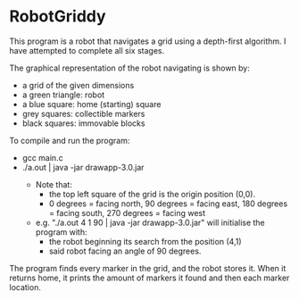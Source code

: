 # RobotGriddy
This program is a robot that navigates a grid using a depth-first algorithm.
I have attempted to complete all six stages.

The graphical representation of the robot navigating is shown by:
- a grid of the given dimensions
- a green triangle: robot
- a blue square: home (starting) square
- grey squares: collectible markers
- black squares: immovable blocks

To compile and run the program:
- gcc main.c
- ./a.out <start x position> <start y position> <start angle in degrees> | java -jar drawapp-3.0.jar
    - Note that:
        - the top left square of the grid is the origin position (0,0).
        - 0 degrees = facing north, 90 degrees = facing east, 180 degrees = facing south, 270 degrees = facing west
    - e.g. "./a.out 4 1 90 | java -jar drawapp-3.0.jar" will initialise the program with:
        - the robot beginning its search from the position (4,1)
        - said robot facing an angle of 90 degrees. 

The program finds every marker in the grid, and the robot stores it. When it returns home, it prints the amount of markers it found and then each marker location.
